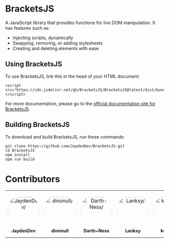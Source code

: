# BracketsJS
A JavaScript library that provides functions for live DOM manipulation. It has features such as:
- Injecting scripts, dynamically
- Swapping, removing, or adding stylesheets
- Creating and deleting elements with ease

## Using BracketsJS
To use BracketsJS, link this in the head of your HTML document:
```
<script src="https://cdn.jsdelivr.net/gh/BracketsJS/BracketsJS@latest/dist/bundle.js"></script>
```
For more documentation, please go to the [official documentation site for BracketsJS](https://bracketsjs.github.io/docs/#/).

## Building BracketsJS
To download and build BracketsJS, run these commands:
```
git clone https://github.com/JaydenDev/BracketsJS.git
cd BracketsJS
npm install
npm run build
```
# Contributors

<table>
<tr>
    <td align="center" style="word-wrap: break-word; width: 150.0; height: 150.0">
        <a href=https://github.com/JaydenDev>
            <img src=https://avatars.githubusercontent.com/u/92550746?v=4 width="100;"  style="border-radius:50%;align-items:center;justify-content:center;overflow:hidden;padding-top:10px" alt=JaydenDev/>
            <br />
            <sub style="font-size:14px"><b>JaydenDev</b></sub>
        </a>
    </td>
    <td align="center" style="word-wrap: break-word; width: 150.0; height: 150.0">
        <a href=https://github.com/dinonull>
            <img src=https://avatars.githubusercontent.com/u/104044615?v=4 width="100;"  style="border-radius:50%;align-items:center;justify-content:center;overflow:hidden;padding-top:10px" alt=dinonull/>
            <br />
            <sub style="font-size:14px"><b>dinonull</b></sub>
        </a>
    </td>
    <td align="center" style="word-wrap: break-word; width: 150.0; height: 150.0">
        <a href=https://github.com/Darth-Ness>
            <img src=https://avatars.githubusercontent.com/u/75047141?v=4 width="100;"  style="border-radius:50%;align-items:center;justify-content:center;overflow:hidden;padding-top:10px" alt=Darth-Ness/>
            <br />
            <sub style="font-size:14px"><b>Darth-Ness</b></sub>
        </a>
    </td>
    <td align="center" style="word-wrap: break-word; width: 150.0; height: 150.0">
        <a href=https://github.com/lankybox02>
            <img src=https://avatars.githubusercontent.com/u/104015308?v=4 width="100;"  style="border-radius:50%;align-items:center;justify-content:center;overflow:hidden;padding-top:10px" alt=Lanksy/>
            <br />
            <sub style="font-size:14px"><b>Lanksy</b></sub>
        </a>
    </td>
    <td align="center" style="word-wrap: break-word; width: 150.0; height: 150.0">
        <a href=https://github.com/kccuber-scratch>
            <img src=https://avatars.githubusercontent.com/u/92891642?v=4 width="100;"  style="border-radius:50%;align-items:center;justify-content:center;overflow:hidden;padding-top:10px" alt=kccuber/>
            <br />
            <sub style="font-size:14px"><b>kccuber</b></sub>
        </a>
    </td>
</tr>
</table>

